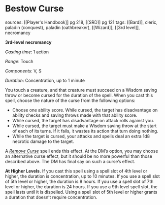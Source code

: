 # Bestow Curse
sources: [[Player's Handbook]] pg 218, [[SRD]] pg 121
tags: [[Bard]], cleric, paladin (conquest), paladin (oathbreaker), [[Wizard]], [[3rd level]], necromancy

**3rd-level necromancy**

*Casting time*: 1 action

*Range*: Touch

*Components*: V, S

*Duration*: Concentration, up to 1 minute

You touch a creature, and that creature must succeed on a Wisdom saving throw or become cursed for the duration of the spell. When you cast this spell, choose the nature of the curse from the following options:

* Choose one ability score. While cursed, the target has disadvantage on ability checks and saving throws made with that ability score.
* While cursed, the target has disadvantage on attack rolls against you.
* While cursed, the target must make a Wisdom saving throw at the start of each of its turns. If it fails, it wastes its action that turn doing nothing.
* While the target is cursed, your attacks and spells deal an extra 1d8 necrotic damage to the target.

A *[Remove Curse](remove-curse)* spell ends this effect. At the DM’s option, you may choose an alternative curse effect, but it should be no more powerful than those described above. The DM has final say on such a curse’s effect.

**At Higher Levels.** If you cast this spell using a spell slot of 4th level or higher, the duration is concentration, up to 10 minutes. If you use a spell slot of 5th level or higher, the duration is 8 hours. If you use a spell slot of 7th level or higher, the duration is 24 hours. If you use a 9th level spell slot, the spell lasts until it is dispelled. Using a spell slot of 5th level or higher grants a duration that doesn’t require concentration.
